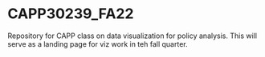 # CAPP30239_FA22

Repository for CAPP class on data visualization for policy analysis. This will serve as a landing page for viz work in teh fall quarter. 